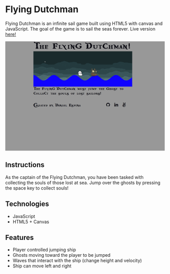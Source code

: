# Flying Dutchman
Flying Dutchman is an infinite sail game built using HTML5 with canvas and JavaScript.  The goal of the game is to sail the seas forever. Live version [here!](https://danespina.github.io/flying-dutchman/lib/index.html)


![game](assets/dutchman.png?raw=true "Game")

## Instructions
As the captain of the Flying Dutchman, you have been tasked with collecting the souls of those lost at sea.  Jump over the ghosts by pressing the space key to collect souls!

## Technologies
+ JavaScript
+ HTML5 + Canvas

## Features
+ Player controlled jumping ship
+ Ghosts moving toward the player to be jumped
+ Waves that interact with the ship (change height and velocity)
+ Ship can move left and right
